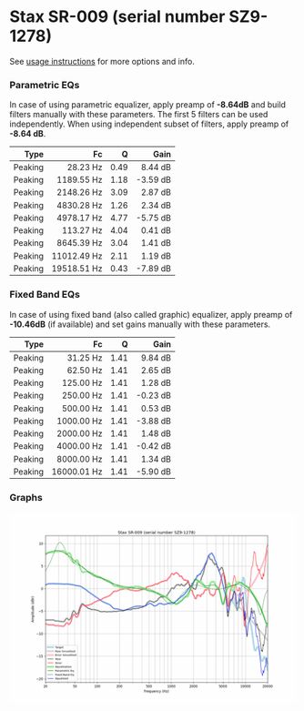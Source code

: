 # Stax SR-009 (serial number SZ9-1278)
See [usage instructions](https://github.com/jaakkopasanen/AutoEq#usage) for more options and info.

### Parametric EQs
In case of using parametric equalizer, apply preamp of **-8.64dB** and build filters manually
with these parameters. The first 5 filters can be used independently.
When using independent subset of filters, apply preamp of **-8.64 dB**.

| Type    | Fc          |    Q | Gain     |
|--------:|------------:|-----:|---------:|
| Peaking | 28.23 Hz    | 0.49 | 8.44 dB  |
| Peaking | 1189.55 Hz  | 1.18 | -3.59 dB |
| Peaking | 2148.26 Hz  | 3.09 | 2.87 dB  |
| Peaking | 4830.28 Hz  | 1.26 | 2.34 dB  |
| Peaking | 4978.17 Hz  | 4.77 | -5.75 dB |
| Peaking | 113.27 Hz   | 4.04 | 0.41 dB  |
| Peaking | 8645.39 Hz  | 3.04 | 1.41 dB  |
| Peaking | 11012.49 Hz | 2.11 | 1.19 dB  |
| Peaking | 19518.51 Hz | 0.43 | -7.89 dB |

### Fixed Band EQs
In case of using fixed band (also called graphic) equalizer, apply preamp of **-10.46dB**
(if available) and set gains manually with these parameters.

| Type    | Fc          |    Q | Gain     |
|--------:|------------:|-----:|---------:|
| Peaking | 31.25 Hz    | 1.41 | 9.84 dB  |
| Peaking | 62.50 Hz    | 1.41 | 2.65 dB  |
| Peaking | 125.00 Hz   | 1.41 | 1.28 dB  |
| Peaking | 250.00 Hz   | 1.41 | -0.23 dB |
| Peaking | 500.00 Hz   | 1.41 | 0.53 dB  |
| Peaking | 1000.00 Hz  | 1.41 | -3.88 dB |
| Peaking | 2000.00 Hz  | 1.41 | 1.48 dB  |
| Peaking | 4000.00 Hz  | 1.41 | -0.42 dB |
| Peaking | 8000.00 Hz  | 1.41 | 1.34 dB  |
| Peaking | 16000.01 Hz | 1.41 | -5.90 dB |

### Graphs
![](./Stax%20SR-009%20(serial%20number%20SZ9-1278).png)